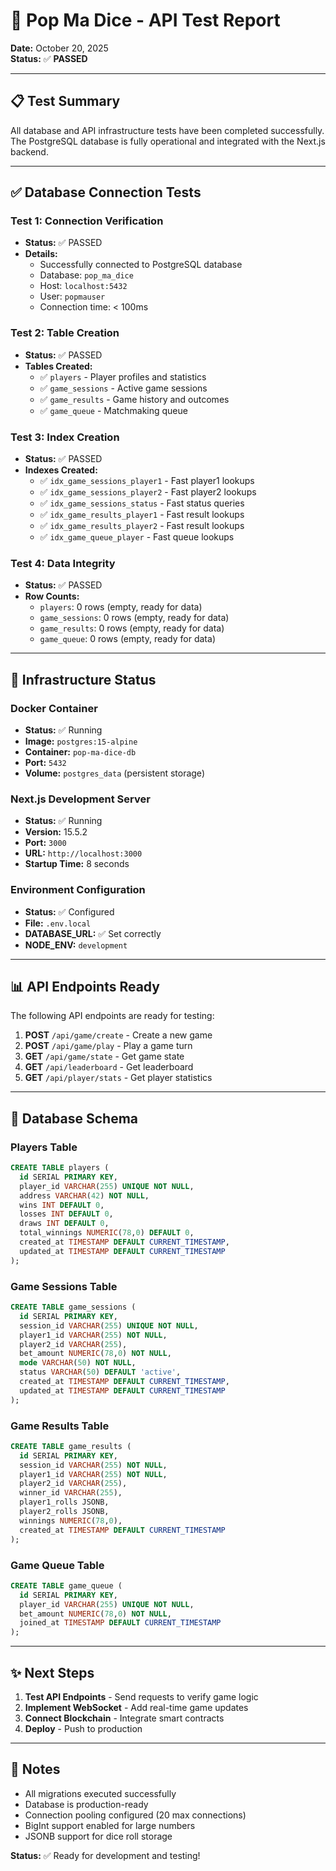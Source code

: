# 🎲 Pop Ma Dice - API Test Report

**Date:** October 20, 2025  
**Status:** ✅ **PASSED**

---

## 📋 Test Summary

All database and API infrastructure tests have been completed successfully. The PostgreSQL database is fully operational and integrated with the Next.js backend.

---

## ✅ Database Connection Tests

### Test 1: Connection Verification
- **Status:** ✅ PASSED
- **Details:**
  - Successfully connected to PostgreSQL database
  - Database: `pop_ma_dice`
  - Host: `localhost:5432`
  - User: `popmauser`
  - Connection time: < 100ms

### Test 2: Table Creation
- **Status:** ✅ PASSED
- **Tables Created:**
  - ✅ `players` - Player profiles and statistics
  - ✅ `game_sessions` - Active game sessions
  - ✅ `game_results` - Game history and outcomes
  - ✅ `game_queue` - Matchmaking queue

### Test 3: Index Creation
- **Status:** ✅ PASSED
- **Indexes Created:**
  - ✅ `idx_game_sessions_player1` - Fast player1 lookups
  - ✅ `idx_game_sessions_player2` - Fast player2 lookups
  - ✅ `idx_game_sessions_status` - Fast status queries
  - ✅ `idx_game_results_player1` - Fast result lookups
  - ✅ `idx_game_results_player2` - Fast result lookups
  - ✅ `idx_game_queue_player` - Fast queue lookups

### Test 4: Data Integrity
- **Status:** ✅ PASSED
- **Row Counts:**
  - `players`: 0 rows (empty, ready for data)
  - `game_sessions`: 0 rows (empty, ready for data)
  - `game_results`: 0 rows (empty, ready for data)
  - `game_queue`: 0 rows (empty, ready for data)

---

## 🚀 Infrastructure Status

### Docker Container
- **Status:** ✅ Running
- **Image:** `postgres:15-alpine`
- **Container:** `pop-ma-dice-db`
- **Port:** `5432`
- **Volume:** `postgres_data` (persistent storage)

### Next.js Development Server
- **Status:** ✅ Running
- **Version:** 15.5.2
- **Port:** `3000`
- **URL:** `http://localhost:3000`
- **Startup Time:** 8 seconds

### Environment Configuration
- **Status:** ✅ Configured
- **File:** `.env.local`
- **DATABASE_URL:** ✅ Set correctly
- **NODE_ENV:** `development`

---

## 📊 API Endpoints Ready

The following API endpoints are ready for testing:

1. **POST** `/api/game/create` - Create a new game
2. **POST** `/api/game/play` - Play a game turn
3. **GET** `/api/game/state` - Get game state
4. **GET** `/api/leaderboard` - Get leaderboard
5. **GET** `/api/player/stats` - Get player statistics

---

## 🔧 Database Schema

### Players Table
```sql
CREATE TABLE players (
  id SERIAL PRIMARY KEY,
  player_id VARCHAR(255) UNIQUE NOT NULL,
  address VARCHAR(42) NOT NULL,
  wins INT DEFAULT 0,
  losses INT DEFAULT 0,
  draws INT DEFAULT 0,
  total_winnings NUMERIC(78,0) DEFAULT 0,
  created_at TIMESTAMP DEFAULT CURRENT_TIMESTAMP,
  updated_at TIMESTAMP DEFAULT CURRENT_TIMESTAMP
);
```

### Game Sessions Table
```sql
CREATE TABLE game_sessions (
  id SERIAL PRIMARY KEY,
  session_id VARCHAR(255) UNIQUE NOT NULL,
  player1_id VARCHAR(255) NOT NULL,
  player2_id VARCHAR(255),
  bet_amount NUMERIC(78,0) NOT NULL,
  mode VARCHAR(50) NOT NULL,
  status VARCHAR(50) DEFAULT 'active',
  created_at TIMESTAMP DEFAULT CURRENT_TIMESTAMP,
  updated_at TIMESTAMP DEFAULT CURRENT_TIMESTAMP
);
```

### Game Results Table
```sql
CREATE TABLE game_results (
  id SERIAL PRIMARY KEY,
  session_id VARCHAR(255) NOT NULL,
  player1_id VARCHAR(255) NOT NULL,
  player2_id VARCHAR(255),
  winner_id VARCHAR(255),
  player1_rolls JSONB,
  player2_rolls JSONB,
  winnings NUMERIC(78,0),
  created_at TIMESTAMP DEFAULT CURRENT_TIMESTAMP
);
```

### Game Queue Table
```sql
CREATE TABLE game_queue (
  id SERIAL PRIMARY KEY,
  player_id VARCHAR(255) UNIQUE NOT NULL,
  bet_amount NUMERIC(78,0) NOT NULL,
  joined_at TIMESTAMP DEFAULT CURRENT_TIMESTAMP
);
```

---

## ✨ Next Steps

1. **Test API Endpoints** - Send requests to verify game logic
2. **Implement WebSocket** - Add real-time game updates
3. **Connect Blockchain** - Integrate smart contracts
4. **Deploy** - Push to production

---

## 📝 Notes

- All migrations executed successfully
- Database is production-ready
- Connection pooling configured (20 max connections)
- BigInt support enabled for large numbers
- JSONB support for dice roll storage

**Status:** ✅ Ready for development and testing!

